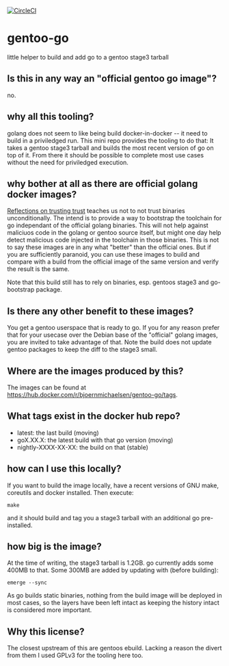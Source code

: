 [![CircleCI](https://circleci.com/gh/bjoernmichaelsen/gentoo-go.svg?style=svg)](https://app.circleci.com/pipelines/github/bjoernmichaelsen/gentoo-go)


# gentoo-go
little helper to build and add go to a gentoo stage3 tarball

## Is this in any way an "official gentoo go image"?

no.

## why all this tooling?

golang does not seem to like being build docker-in-docker -- it need to build
in a priviledged run. This mini repo provides the tooling to do that: It takes
a gentoo stage3 tarball and builds the most recent version of go on top of
it. From there it should be possible to complete most use cases without the
need for priviledged execution.

## why bother at all as there are official golang docker images?

[Reflections on trusting trust](http://users.ece.cmu.edu/~ganger/712.fall02/papers/p761-thompson.pdfhttp://users.ece.cmu.edu/~ganger/712.fall02/papers/p761-thompson.pdf)
teaches us not to not trust binaries unconditionally. The intend is to provide
a way to bootstrap the toolchain for go independant of the official golang binaries.
This will not help against maliciuos code in the golang or gentoo source
itself, but might one day help detect malicious code injected in the toolchain
in those binaries. This is not to say these images are in any what "better"
than the official ones. But if you are sufficiently paranoid, you can use these
images to build and compare with a build from the official image of the same
version and verify the result is the same.

Note that this build still has to rely on binaries, esp. gentoos stage3 and
go-bootstrap package.

## Is there any other benefit to these images?

You get a gentoo userspace that is ready to go. If you for any reason prefer
that for your usecase over the Debian base of the "official" golang images, you
are invited to take advantage of that. Note the build does not update gentoo
packages to keep the diff to the stage3 small.

## Where are the images produced by this?

The images can be found at https://hub.docker.com/r/bjoernmichaelsen/gentoo-go/tags.

## What tags exist in the docker hub repo?

* latest: the last build (moving)
* goX.XX.X: the latest build with that go version (moving)
* nightly-XXXX-XX-XX: the build on that (stable)

## how can I use this locally?

If you want to build the image locally, have a recent versions of GNU make,
coreutils and docker installed. Then execute:

    make

and it should build and tag you a stage3 tarball with an additional go
pre-installed.

## how big is the image?

At the time of writing, the stage3 tarball is 1.2GB. go currently adds some
400MB to that. Some 300MB are added by updating with (before building):

    emerge --sync

As go builds static binaries, nothing from the build image will be deployed in
most cases, so the layers have been left intact as keeping the history intact
is considered more important.

## Why this license?

The closest upstream of this are gentoos ebuild. Lacking a reason the divert from
them I used GPLv3 for the tooling here too.
